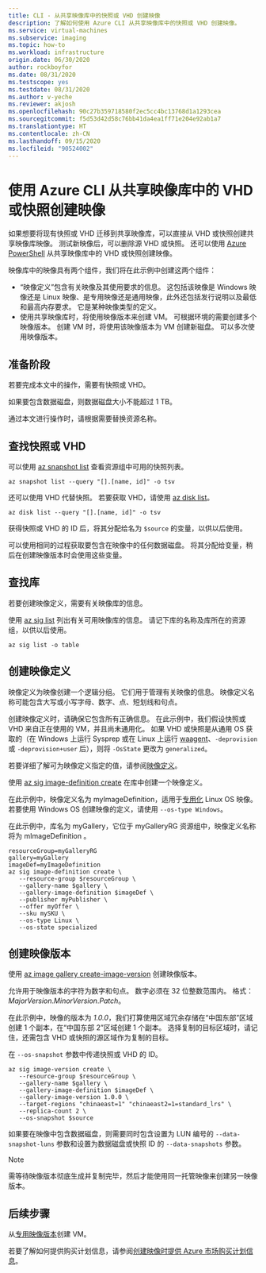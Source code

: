 ```yaml
---
title: CLI - 从共享映像库中的快照或 VHD 创建映像
description: 了解如何使用 Azure CLI 从共享映像库中的快照或 VHD 创建映像。
ms.service: virtual-machines
ms.subservice: imaging
ms.topic: how-to
ms.workload: infrastructure
origin.date: 06/30/2020
author: rockboyfor
ms.date: 08/31/2020
ms.testscope: yes
ms.testdate: 08/31/2020
ms.author: v-yeche
ms.reviewer: akjosh
ms.openlocfilehash: 90c27b359718580f2ec5cc4bc13768d1a1293cea
ms.sourcegitcommit: f5d53d42d58c76bb41da4ea1ff71e204e92ab1a7
ms.translationtype: HT
ms.contentlocale: zh-CN
ms.lasthandoff: 09/15/2020
ms.locfileid: "90524002"
---
```

<!--Verified successfully from partial-->
# <a name="create-an-image-from-a-vhd-or-snapshot-in-a-shared-image-gallery-using-the-azure-cli"></a>使用 Azure CLI 从共享映像库中的 VHD 或快照创建映像

如果想要将现有快照或 VHD 迁移到共享映像库，可以直接从 VHD 或快照创建共享映像库映像。 测试新映像后，可以删除源 VHD 或快照。 还可以使用 [Azure PowerShell](image-version-snapshot-powershell.md) 从共享映像库中的 VHD 或快照创建映像。

映像库中的映像具有两个组件，我们将在此示例中创建这两个组件：
- “映像定义”包含有关映像及其使用要求的信息。 这包括该映像是 Windows 映像还是 Linux 映像、是专用映像还是通用映像，此外还包括发行说明以及最低和最高内存要求。 它是某种映像类型的定义。 
- 使用共享映像库时，将使用映像版本来创建 VM。 可根据环境的需要创建多个映像版本。 创建 VM 时，将使用该映像版本为 VM 创建新磁盘。 可以多次使用映像版本。

## <a name="before-you-begin"></a>准备阶段

<!--CORRECT ON SCORECARD REQUIREMENT a snapshot-->

若要完成本文中的操作，需要有快照或 VHD。 

如果要包含数据磁盘，则数据磁盘大小不能超过 1 TB。

通过本文进行操作时，请根据需要替换资源名称。

## <a name="find-the-snapshot-or-vhd"></a>查找快照或 VHD 

可以使用 [az snapshot list](https://docs.azure.cn/cli/snapshot?view=azure-cli-latest#az-snapshot-list) 查看资源组中可用的快照列表。 

```azurecli
az snapshot list --query "[].[name, id]" -o tsv
```

还可以使用 VHD 代替快照。 若要获取 VHD，请使用 [az disk list](https://docs.azure.cn/cli/disk?view=azure-cli-latest#az-disk-list)。 

```azurecli
az disk list --query "[].[name, id]" -o tsv
```

获得快照或 VHD 的 ID 后，将其分配给名为 `$source` 的变量，以供以后使用。

可以使用相同的过程获取要包含在映像中的任何数据磁盘。 将其分配给变量，稍后在创建映像版本时会使用这些变量。

## <a name="find-the-gallery"></a>查找库

若要创建映像定义，需要有关映像库的信息。

使用 [az sig list](https://docs.microsoft.com/cli/azure/sig?view=azure-cli-latest#az-sig-list) 列出有关可用映像库的信息。 请记下库的名称及库所在的资源组，以供以后使用。

```azurecli 
az sig list -o table
```

## <a name="create-an-image-definition"></a>创建映像定义

映像定义为映像创建一个逻辑分组。 它们用于管理有关映像的信息。 映像定义名称可能包含大写或小写字母、数字、点、短划线和句点。 

<!--CORRECT ON SCORECARD REQUIREMENT it has / is from-->

创建映像定义时，请确保它包含所有正确信息。 在此示例中，我们假设快照或 VHD 来自正在使用的 VM，并且尚未通用化。 如果 VHD 或快照是从通用 OS 获取的（在 Windows 上运行 Sysprep 或在 Linux 上运行 [waagent](https://github.com/Azure/WALinuxAgent)、`-deprovision` 或 `-deprovision+user` 后），则将 `-OsState` 更改为 `generalized`。 

若要详细了解可为映像定义指定的值，请参阅[映像定义](./linux/shared-image-galleries.md#image-definitions)。

使用 [az sig image-definition create](https://docs.microsoft.com/cli/azure/sig?view=azure-cli-latest#az-sig-image-definition-create) 在库中创建一个映像定义。

在此示例中，映像定义名为 myImageDefinition，适用于[专用化](./linux/shared-image-galleries.md#generalized-and-specialized-images) Linux OS 映像。 若要使用 Windows OS 创建映像的定义，请使用 `--os-type Windows`。 

在此示例中，库名为 myGallery，它位于 myGalleryRG 资源组中，映像定义名称将为 mImageDefinition 。

```azurecli 
resourceGroup=myGalleryRG
gallery=myGallery
imageDef=myImageDefinition
az sig image-definition create \
   --resource-group $resourceGroup \
   --gallery-name $gallery \
   --gallery-image-definition $imageDef \
   --publisher myPublisher \
   --offer myOffer \
   --sku mySKU \
   --os-type Linux \
   --os-state specialized
```

## <a name="create-the-image-version"></a>创建映像版本

使用 [az image gallery create-image-version](https://docs.microsoft.com/cli/azure/sig?view=azure-cli-latest#az-sig-image-version-create) 创建映像版本。 

允许用于映像版本的字符为数字和句点。 数字必须在 32 位整数范围内。 格式：*MajorVersion*.*MinorVersion*.*Patch*。

在此示例中，映像的版本为 *1.0.0*，我们打算使用区域冗余存储在“中国东部”区域创建 1 个副本，在“中国东部 2”区域创建 1 个副本。 选择复制的目标区域时，请记住，还需包含 VHD 或快照的源区域作为复制的目标。

在 `--os-snapshot` 参数中传递快照或 VHD 的 ID。

```azurecli 
az sig image-version create \
   --resource-group $resourceGroup \
   --gallery-name $gallery \
   --gallery-image-definition $imageDef \
   --gallery-image-version 1.0.0 \
   --target-regions "chinaeast=1" "chinaeast2=1=standard_lrs" \
   --replica-count 2 \
   --os-snapshot $source
```

<!--CORRECT ON "chinaeast=1" "chinaeast2=1=standard_lrs"-->

如果要在映像中包含数据磁盘，则需要同时包含设置为 LUN 编号的 `--data-snapshot-luns` 参数和设置为数据磁盘或快照 ID 的 `--data-snapshots` 参数。

> [!NOTE]
> 需等待映像版本彻底生成并复制完毕，然后才能使用同一托管映像来创建另一映像版本。
>

<!--Not Availale on  by adding `--storage-account-type standard_zrs` when you create the image version.-->
<!--Not Available on , or [Zone Redundant Storage](/storage/common/storage-redundancy-zrs)-->

## <a name="next-steps"></a>后续步骤

从[专用映像版本](vm-specialized-image-version-cli.md)创建 VM。

若要了解如何提供购买计划信息，请参阅[创建映像时提供 Azure 市场购买计划信息](marketplace-images.md)。

<!-- Update_Description: new article about image version snapshot cli -->
<!--NEW.date: 08/31/2020-->